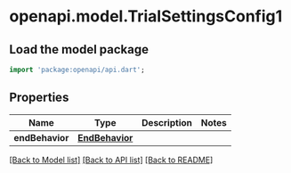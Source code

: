 # openapi.model.TrialSettingsConfig1

## Load the model package
```dart
import 'package:openapi/api.dart';
```

## Properties
Name | Type | Description | Notes
------------ | ------------- | ------------- | -------------
**endBehavior** | [**EndBehavior**](EndBehavior.md) |  | 

[[Back to Model list]](../README.md#documentation-for-models) [[Back to API list]](../README.md#documentation-for-api-endpoints) [[Back to README]](../README.md)


